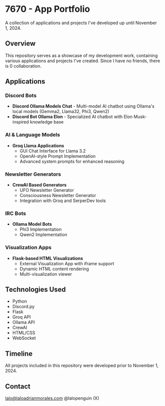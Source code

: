 # 7670 - App Portfolio

A collection of applications and projects I've developed up until November 1, 2024.

## Overview
This repository serves as a showcase of my development work, containing various applications and projects I've created. Since I have no friends, there is 0 collaboration.

## Applications

### Discord Bots
- **Discord Ollama Models Chat** - Multi-model AI chatbot using Ollama's local models (Gemma2, Llama32, Phi3, Qwen2)
- **Discord Bot Ollama Elon** - Specialized AI chatbot with Elon Musk-inspired knowledge base

### AI & Language Models
- **Groq Llama Applications**
  - GUI Chat Interface for Llama 3.2
  - OpenAI-style Prompt Implementation
  - Advanced system prompts for enhanced reasoning

### Newsletter Generators
- **CrewAI Based Generators**
  - UFO Newsletter Generator
  - Consciousness Newsletter Generator
  - Integration with Groq and SerperDev tools

### IRC Bots
- **Ollama Model Bots**
  - Phi3 Implementation
  - Qwen2 Implementation

### Visualization Apps
- **Flask-based HTML Visualizations**
  - External Visualization App with iframe support
  - Dynamic HTML content rendering
  - Multi-visualization viewer

## Technologies Used
- Python
- Discord.py
- Flask
- Groq API
- Ollama API
- CrewAI
- HTML/CSS
- WebSocket

## Timeline
All projects included in this repository were developed prior to November 1, 2024.

## Contact
lalo@laloadrianmorales.com
@lalopenguin (X)